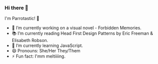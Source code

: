 ### Hi there 👋

I'm Parrotastic! 🦜

- 🔭 I’m currently working on a visual novel - Forbidden Memories.
- 📚 I’m currently reading Head First Design Patterns by Eric Freeman & Elisabeth Robson.
- 🌱 I’m currently learning JavaScript.
- 😄 Pronouns: She/Her They/Them
- ⚡ Fun fact: I'mm meltiiiing.

<!--
**Parrotastic/Parrotastic** is a ✨ _special_ ✨ repository because its `README.md` (this file) appears on your GitHub profile.

Here are some ideas to get you started:

- 🔭 I’m currently working on ...
- 🌱 I’m currently learning ...
- 👯 I’m looking to collaborate on ...
- 🤔 I’m looking for help with ...
- 💬 Ask me about ...
- 📫 How to reach me: ...
- 😄 Pronouns: ...
- ⚡ Fun fact: ...
-->
